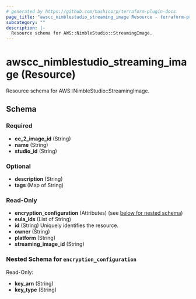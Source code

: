```yaml
---
# generated by https://github.com/hashicorp/terraform-plugin-docs
page_title: "awscc_nimblestudio_streaming_image Resource - terraform-provider-awscc"
subcategory: ""
description: |-
  Resource schema for AWS::NimbleStudio::StreamingImage.
---
```


# awscc_nimblestudio_streaming_image (Resource)

Resource schema for AWS::NimbleStudio::StreamingImage.



<!-- schema generated by tfplugindocs -->
## Schema

### Required

- **ec_2_image_id** (String)
- **name** (String)
- **studio_id** (String)

### Optional

- **description** (String)
- **tags** (Map of String)

### Read-Only

- **encryption_configuration** (Attributes) (see [below for nested schema](#nestedatt--encryption_configuration))
- **eula_ids** (List of String)
- **id** (String) Uniquely identifies the resource.
- **owner** (String)
- **platform** (String)
- **streaming_image_id** (String)

<a id="nestedatt--encryption_configuration"></a>
### Nested Schema for `encryption_configuration`

Read-Only:

- **key_arn** (String)
- **key_type** (String)


